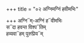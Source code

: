 +++
title = "०२ अग्निमग्निं हवीमभिः"

+++
अग्नि᳓म्-अग्निं ह᳓वीमभिः  
स᳓दा हवन्त विश्प᳓तिम्  
हव्यवा᳓हम् पुरुप्रिय᳓म्